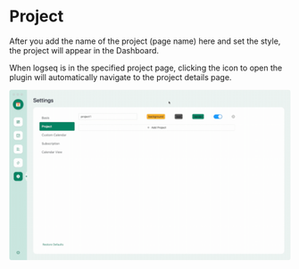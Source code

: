 # Project

After you add the name of the project (page name) here and set the style, the project will appear in the Dashboard.

When logseq is in the specified project page, clicking the icon to open the plugin will automatically navigate to the project details page.

![project-demo](../../screenshots/project-demo.gif)